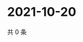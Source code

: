 # 2021-10-20

共 0 条

<!-- BEGIN WEIBO -->
<!-- 最后更新时间 Wed Oct 20 2021 18:00:43 GMT+0800 (China Standard Time) -->

<!-- END WEIBO -->
